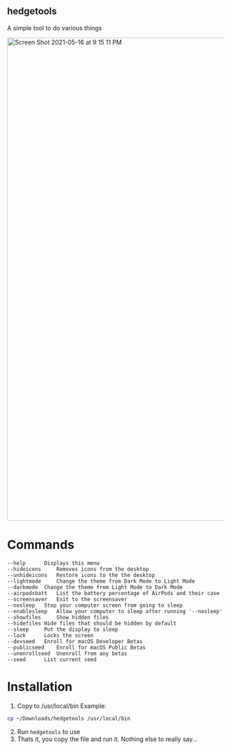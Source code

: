 ## hedgetools
A simple tool to do various things

<img width="1122" alt="Screen Shot 2021-05-16 at 9 15 11 PM" src="https://user-images.githubusercontent.com/72932987/118424072-0e81db00-b68c-11eb-965f-7ce952947379.png">


# Commands
	--help		Displays this menu
	--hideicons 	Removes icons from the desktop
	--unhideicons   Restore icons to the the desktop
	--lightmode 	Change the theme from Dark Mode to Light Mode
	--darkmode 	Change the theme from Light Mode to Dark Mode
	--airpodsbatt   List the battery percentage of AirPods and their case
	--screensaver 	Exit to the screensaver
	--nosleep 	Stop your computer screen from going to sleep
	--enablesleep	Allow your computer to sleep after running '--nosleep'
	--showfiles     Show hidden files
	--hidefiles	Hide files that should be hidden by default
	--sleep 	Put the display to sleep
	--lock		Locks the screen
	--devseed	Enroll for macOS Developer Betas
	--publicseed	Enroll for macOS Public Betas
	--unenrollseed	Unenroll from any betas
	--seed		List current seed


# Installation
1. Copy to /usr/local/bin
Example:
```sh
cp ~/Downloads/hedgetools /usr/local/bin
```
2. Run `hedgetools` to use
3. Thats it, you copy the file and run it. Nothing else to really say...
